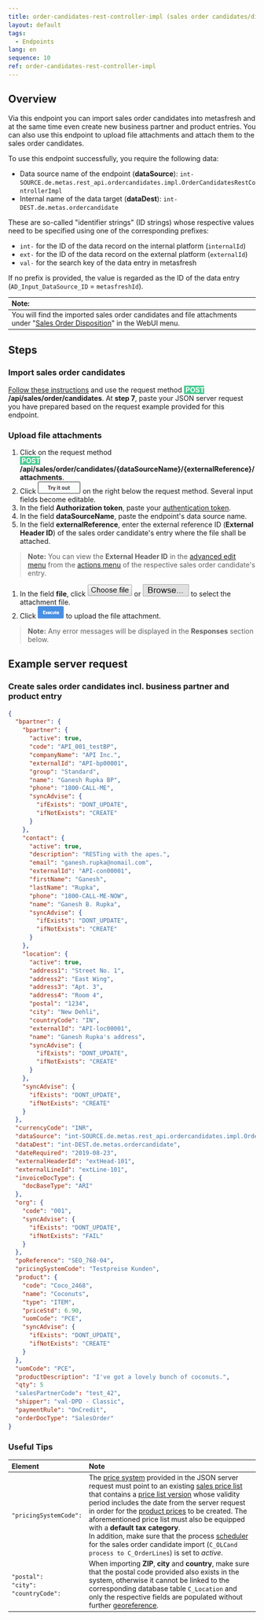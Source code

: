 ```yaml
---
title: order-candidates-rest-controller-impl (sales order candidates/disposition)
layout: default
tags:
  - Endpoints
lang: en
sequence: 10
ref: order-candidates-rest-controller-impl
---
```


## Overview
Via this endpoint you can import sales order candidates into metasfresh and at the same time even create new business partner and product entries. You can also use this endpoint to upload file attachments and attach them to the sales order candidates.

To use this endpoint successfully, you require the following data:
- Data source name of the endpoint (**dataSource**): `int-SOURCE.de.metas.rest_api.ordercandidates.impl.OrderCandidatesRestControllerImpl`
- Internal name of the data target (**dataDest**): `int-DEST.de.metas.ordercandidate`

These are so-called "identifier strings" (ID strings) whose respective values need to be specified using one of the corresponding prefixes:
- `int-` for the ID of the data record on the internal platform (`internalId`)
- `ext-` for the ID of the data record on the external platform (`externalId`)
- `val-` for the search key of the data entry in metasfresh

If no prefix is provided, the value is regarded as the ID of the data entry (`AD_Input_DataSource_ID` = `metasfreshId`).

| **Note:** |
| :--- |
| You will find the imported sales order candidates and file attachments under "[Sales Order Disposition](../../webui_collection/EN/Menu)" in the WebUI menu. |

## Steps

### Import sales order candidates
[Follow these instructions](General_info_REST_API) and use the request method **<span style="color: #ffffff; background-color: #49cc90">&nbsp;POST </span>/api/sales/order/candidates**. At **step 7**, paste your JSON server request you have prepared based on the request example provided for this endpoint.

### Upload file attachments
1. Click on the request method<br> **<span style="color: #ffffff; background-color: #49cc90">&nbsp;POST </span>/api/sales/order/candidates/{dataSourceName}/{externalReference}/attachments**.
1. Click !["Try it out"](assets/button_try_it_out.png) on the right below the request method. Several input fields become editable.
1. In the field **Authorization token**, paste your [authentication token](../../webui_collection/EN/Authentication_token).
1. In the field **dataSourceName**, paste the endpoint's data source name.
1. In the field **externalReference**, enter the external reference ID (**External Header ID**) of the sales order candidate's entry where the file shall be attached.
 >**Note:** You can view the **External Header ID** in the [advanced edit menu](../../webui_collection/EN/ViewModes) from the [actions menu](../../webui_collection/EN/StartAction) of the respective sales order candidate's entry.

1. In the field **file**, click ![Google Chrome: "Choose file"](assets/button_Choose_file.png) or ![Mozilla Firefox: "Browse..."](assets/button_Browse.png) to select the attachment file.
1. Click ![Execute](assets/button_execute.png) to upload the file attachment.
 >**Note:** Any error messages will be displayed in the **Responses** section below.

## Example server request

### Create sales order candidates incl. business partner and product entry
```json
{
  "bpartner": {
    "bpartner": {
      "active": true,
      "code": "API_001_testBP",
      "companyName": "API Inc.",
      "externalId": "API-bp00001",
      "group": "Standard",
      "name": "Ganesh Rupka BP",
      "phone": "1800-CALL-ME",
      "syncAdvise": {
        "ifExists": "DONT_UPDATE",
        "ifNotExists": "CREATE"
      }
    },
    "contact": {
      "active": true,
      "description": "RESTing with the apes.",
      "email": "ganesh.rupka@nomail.com",
      "externalId": "API-con00001",
      "firstName": "Ganesh",
      "lastName": "Rupka",
      "phone": "1800-CALL-ME-NOW",
      "name": "Ganesh B. Rupka",
      "syncAdvise": {
        "ifExists": "DONT_UPDATE",
        "ifNotExists": "CREATE"
      }
    },
    "location": {
      "active": true,
      "address1": "Street No. 1",
      "address2": "East Wing",
      "address3": "Apt. 3",
      "address4": "Room 4",
      "postal": "1234",
      "city": "New Dehli",
      "countryCode": "IN",
      "externalId": "API-loc00001",
      "name": "Ganesh Rupka's address",
      "syncAdvise": {
        "ifExists": "DONT_UPDATE",
        "ifNotExists": "CREATE"
      }
    },
    "syncAdvise": {
      "ifExists": "DONT_UPDATE",
      "ifNotExists": "CREATE"
    }
  },
  "currencyCode": "INR",
  "dataSource": "int-SOURCE.de.metas.rest_api.ordercandidates.impl.OrderCandidatesRestControllerImpl",
  "dataDest": "int-DEST.de.metas.ordercandidate",
  "dateRequired": "2019-08-23",
  "externalHeaderId": "extHead-101",
  "externalLineId": "extLine-101",
  "invoiceDocType": {
    "docBaseType": "ARI"
  },
  "org": {
    "code": "001",
    "syncAdvise": {
      "ifExists": "DONT_UPDATE",
      "ifNotExists": "FAIL"
    }
  },
  "poReference": "SEO_768-04",
  "pricingSystemCode": "Testpreise Kunden",
  "product": {
    "code": "Coco_2468",
    "name": "Coconuts",
    "type": "ITEM",
    "priceStd": 6.90,
    "uomCode": "PCE",
    "syncAdvise": {
      "ifExists": "DONT_UPDATE",
      "ifNotExists": "CREATE"
    }
  },
  "uomCode": "PCE",
  "productDescription": "I've got a lovely bunch of coconuts.",
  "qty": 5
  "salesPartnerCode": "test_42",
  "shipper": "val-DPD - Classic",
  "paymentRule": "OnCredit",
  "orderDocType": "SalesOrder"
}
```

### Useful Tips

| Element | Note |
| :--- | :--- |
| `"pricingSystemCode":` | The [price system](../../webui_collection/EN/Add_price-system) provided in the JSON server request must point to an existing [sales price list](../../webui_collection/EN/Add_price-list) that contains a [price list version](../../webui_collection/EN/Add_price-list-version) whose validity period includes the date from the server request in order for the [product prices](../../webui_collection/EN/Add_price) to be created. The aforementioned price list must also be equipped with a **default tax category**.<br> In addition, make sure that the process [scheduler](../../webui_collection/EN/Menu) for the sales order candidate import (`C_OLCand process to C_OrderLines`) is set to *active*. |
| `"postal":`<br>`"city":`<br>`"countryCode":` | When importing **ZIP**, **city** and **country**, make sure that the postal code provided also exists in the system, otherwise it cannot be linked to the corresponding database table `C_Location` and only the respective fields are populated without further [georeference](../../webui_collection/EN/Update_geocoding). |
